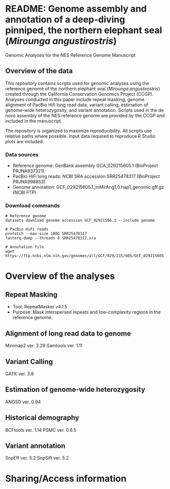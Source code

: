 # README: Genome assembly and annotation of a deep-diving pinniped, the northern elephant seal (*Mirounga angustirostris*)
Genomic Analyses for the NES Reference Genome Manuscript 

## Overview of the data

This repository contains scripts used for genomic analyses using the reference genome of the northern elephant seal (*Mirounga angustirostris*) created through the California Conservation Genomics Project (CCGP). Analyses conducted in this paper include repeat masking, genome alignment of PacBio Hifi long read data, variant calling, estimation of genome-wide heterozygosity, and variant annotation. Scripts used in the de novo assembly of the NES reference genome are provided by the CCGP and included in the manuscript. 

The repository is organized to maximize reproducibility. All scripts use relative paths where possible. Input data required to reproduce R Studio plots are included.

### Data sources

- Reference genome: GenBank assembly GCA_029215605.1 (BioProject PRJNA937321)
- PacBio HiFi long reads: NCBI SRA accession SRR25478317 (BioProject PRJNA998853)
- Genome annotation: GCF_029215605.1_mMirAng1.0.hap1_genomic.gff.gz (NCBI FTP)

### Download commands

```
# Reference genome
datasets download genome accession GCF_02921506.1 --include genome
```
```
# PacBio HiFi reads
prefetch --max-size 100G SRR25478317
fasterq-dump --threads 8 SRR25478317.sra
```
```
# Annotation file
wget https://ftp.ncbi.nlm.nih.gov/genomes/all/GCF/029/215/605/GCF_029215605.1_mMirAng1.0.hap1/GCF_029215605.1_mMirAng1.0.hap1_genomic.gff.gz
```

# Overview of the analyses

## Repeat Masking

- Tool: RepeatMasker v4.1.5
- Purpose: Mask interspersed repeats and low-complexity regions in the reference genome.

## Alignment of long read data to genome

Minimap2 ver. 2.29
Samtools ver. 1.11

## Variant Calling

GATK ver. 3.8

## Estimation of genome-wide heterozygosity

ANGSD ver. 0.94

## Historical demography

BCFtools ver. 1.14
PSMC ver. 0.6.5

## Variant annotation

SnpEff ver. 5.2
SnpSift ver. 5.2

# Sharing/Access information

